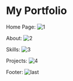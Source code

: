 # My Portfolio

Home Page:
![1](https://user-images.githubusercontent.com/78689154/189846983-fe42c525-8e7c-41e7-acd9-c34d6e9705dc.png)

About:
![2](https://user-images.githubusercontent.com/78689154/189847007-1f77694c-a3a7-4417-8419-07f96e6c64a2.png)

Skills:
![3](https://user-images.githubusercontent.com/78689154/189847014-cdf63f63-399c-4ed1-bbb3-6e5decdb60f7.png)

Projects:
![4](https://user-images.githubusercontent.com/78689154/189847016-2ce1460e-bc0b-40d9-9b4f-5d3ae2ba87e5.png)

Footer:
![last](https://user-images.githubusercontent.com/78689154/189847021-725082c7-0772-45e5-8891-1c3f0446665d.png)


 
